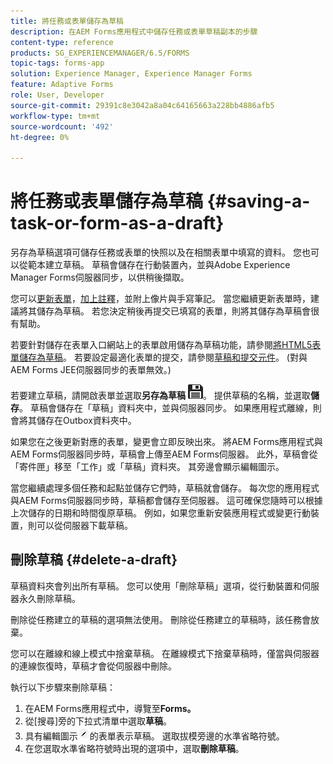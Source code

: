 ```yaml
---
title: 將任務或表單儲存為草稿
description: 在AEM Forms應用程式中儲存任務或表單草稿副本的步驟
content-type: reference
products: SG_EXPERIENCEMANAGER/6.5/FORMS
topic-tags: forms-app
solution: Experience Manager, Experience Manager Forms
feature: Adaptive Forms
role: User, Developer
source-git-commit: 29391c8e3042a8a04c64165663a228bb4886afb5
workflow-type: tm+mt
source-wordcount: '492'
ht-degree: 0%

---
```


# 將任務或表單儲存為草稿 {#saving-a-task-or-form-as-a-draft}

另存為草稿選項可儲存任務或表單的快照以及在相關表單中填寫的資料。 您也可以從範本建立草稿。 草稿會儲存在行動裝置內，並與Adobe Experience Manager Forms伺服器同步，以供稍後擷取。

您可以[更新表單](/help/forms/using/working-with-form.md)，[加上註釋](/help/forms/using/add-attachments.md)，並附上像片與手寫筆記。 當您繼續更新表單時，建議將其儲存為草稿。 若您決定稍後再提交已填寫的表單，則將其儲存為草稿會很有幫助。

若要針對儲存在表單入口網站上的表單啟用儲存為草稿功能，請參閱[將HTML5表單儲存為草稿](/help/forms/using/saving-html5-form-draft.md)。
若要設定最適化表單的提交，請參閱[草稿和提交元件](/help/forms/using/draft-submission-component.md)。 (對與AEM Forms JEE伺服器同步的表單無效。)

若要建立草稿，請開啟表單並選取&#x200B;**另存為草稿** ![另存為草稿](assets/save-as-draft.png)。 提供草稿的名稱，並選取&#x200B;**儲存**。 草稿會儲存在「草稿」資料夾中，並與伺服器同步。 如果應用程式離線，則會將其儲存在Outbox資料夾中。

如果您在之後更新對應的表單，變更會立即反映出來。 將AEM Forms應用程式與AEM Forms伺服器同步時，草稿會上傳至AEM Forms伺服器。 此外，草稿會從「寄件匣」移至「工作」或「草稿」資料夾。 其旁邊會顯示編輯圖示。

當您繼續處理多個任務和起點並儲存它們時，草稿就會儲存。 每次您的應用程式與AEM Forms伺服器同步時，草稿都會儲存至伺服器。 這可確保您隨時可以根據上次儲存的日期和時間復原草稿。 例如，如果您重新安裝應用程式或變更行動裝置，則可以從伺服器下載草稿。

## 刪除草稿 {#delete-a-draft}

草稿資料夾會列出所有草稿。 您可以使用「刪除草稿」選項，從行動裝置和伺服器永久刪除草稿。

刪除從任務建立的草稿的選項無法使用。 刪除從任務建立的草稿時，該任務會放棄。

您可以在離線和線上模式中捨棄草稿。 在離線模式下捨棄草稿時，僅當與伺服器的連線恢復時，草稿才會從伺服器中刪除。

執行以下步驟來刪除草稿：

1. 在AEM Forms應用程式中，導覽至&#x200B;**Forms。**
1. 從[搜尋]旁的下拉式清單中選取&#x200B;**草稿**。
1. 具有編輯圖示![edit-draft-app](assets/edit-draft-app.png)的表單表示草稿。 選取拔模旁邊的水準省略符號。
1. 在您選取水準省略符號時出現的選項中，選取&#x200B;**刪除草稿**。
